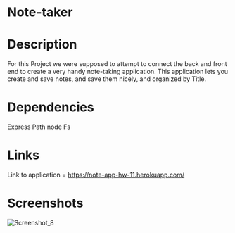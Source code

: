 # Note-taker
# Description
For this Project we were supposed to attempt to connect the back and front end to create a very handy note-taking application. 
This application lets you create and save notes, and save them nicely, and organized by Title.
# Dependencies
Express
Path
node
Fs
# Links
Link to application = https://note-app-hw-11.herokuapp.com/
# Screenshots
![Screenshot_8](https://user-images.githubusercontent.com/79290402/126096447-1a12db03-0b40-4e54-946c-18fa8fb0f07f.png)
